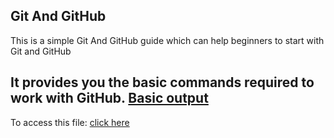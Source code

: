 ## Git And GitHub
This is a simple Git And GitHub guide which can help beginners to start with Git and GitHub

It provides you the basic commands required to work with GitHub.
[Basic output](output.png)
---
To access this file:
[click here](https://github.com/shravani0804/repository/)